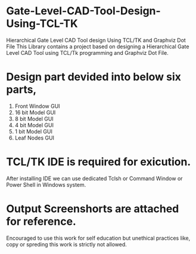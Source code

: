 # Gate-Level-CAD-Tool-Design-Using-TCL-TK
Hierarchical Gate Level CAD Tool design Using TCL/TK and Graphviz Dot File
This Library contains a project based on designing a Hierarchical Gate Level CAD Tool using TCL/Tk programming and Graphviz Dot File.

# Design part devided into below six parts,

1. Front Window GUI
2. 16 bit Model GUI
3. 8 bit Model GUI
4. 4 bit Model GUI
5. 1 bit Model GUI
6. Leaf Nodes GUI

# TCL/TK IDE is required for exicution.

After installing IDE we can use dedicated Tclsh or Command Window or Power Shell in Windows system.
 
# Output Screenshorts are attached for reference.
Encouraged to use this work for self education but unethical practices like, copy or spreding this work is strictly not allowed.
